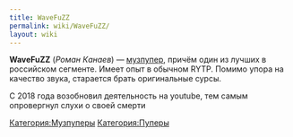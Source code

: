 ```yaml
---
title: WaveFuZZ
permalink: wiki/WaveFuZZ/
layout: wiki
---
```


**WaveFuZZ** (*Роман Канаев*) — [музпупер](Музпуперы "wikilink"), причём
один из лучших в российском сегменте. Имеет опыт в обычном RYTP. Помимо
упора на качество звука, старается брать оригинальные сурсы.

С 2018 года возобновил деятельность на youtube, тем самым опровергнул
слухи о своей смерти

[Категория:Музпуперы](Категория:Музпуперы "wikilink")
[Категория:Пуперы](Категория:Пуперы "wikilink")

